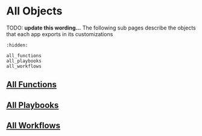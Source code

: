 # All Objects

TODO: **update this wording...** The following sub pages describe the objects that each
app exports in its customizations

```{toctree}
:hidden:

all_functions
all_playbooks
all_workflows
```

## [All Functions](./all_functions.md)

## [All Playbooks](./all_playbooks.md)

## [All Workflows](./all_workflows.md)